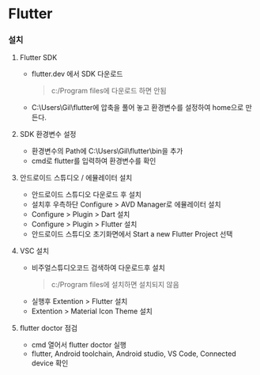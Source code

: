# Flutter

### 설치
1. Flutter SDK   
   - flutter.dev 에서 SDK 다운로드
      > c:/Program files에 다운로드 하면 안됨
   - C:\Users\Gil\flutter에 압축을 풀어 놓고 환경변수를 설정하여 home으로 만든다.
    
2. SDK 환경변수 설정
    - 환경변수의 Path에 C:\Users\Gil\flutter\bin을 추가
    - cmd로 flutter를 입력하여 환경변수를 확인

3. 안드로이드 스튜디오 / 에뮬레이터 설치
    - 안드로이드 스튜디오 다운로드 후 설치
    - 설치후 우측하단 Configure > AVD Manager로 에뮬레이터 설치
    - Configure > Plugin > Dart 설치
    - Configure > Plugin > Flutter 설치
    - 안드로이드 스튜디오 초기화면에서 Start a new Flutter Project 선택

4. VSC 설치
    - 비주얼스튜디오코드 검색하여 다운로드후 설치
      > c:/Program files에 설치하면 설치되지 않음
    - 실행후 Extention > Flutter 설치
    - Extention > Material Icon Theme 설치

5. flutter doctor 점검
    - cmd 열어서 flutter doctor 실행
    - flutter, Android toolchain, Android studio, VS Code, Connected device 확인
